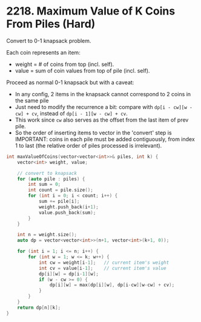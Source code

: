 # 2218. Maximum Value of K Coins From Piles (Hard)

Convert to 0-1 knapsack problem.

Each coin represents an item:
- weight = # of coins from top (incl. self).
- value = sum of coin values from top of pile (incl. self).

Proceed as normal 0-1 knapsack but with a caveat:
- In any config, 2 items in the knapsack cannot correspond to 2 coins in the same pile
- Just need to modify the recurrence a bit:
    compare with `dp[i - cw][w - cw] + cv`, instead of `dp[i - 1][w - cw] + cv`.
- This work since `cw` also serves as the offset from the last item of prev pile.
- So the order of inserting items to vector in the 'convert' step is IMPORTANT: coins in each pile must be added contiguously, from index 1 to last (the relative order of piles processed is irrelevant).

```cpp
int maxValueOfCoins(vector<vector<int>>& piles, int k) {
    vector<int> weight, value;

    // convert to knapsack
    for (auto pile : piles) {
        int sum = 0;
        int count = pile.size();
        for (int i = 0; i < count; i++) {
            sum += pile[i];
            weight.push_back(i+1);
            value.push_back(sum);
        }
    }

    int n = weight.size();
    auto dp = vector<vector<int>>(n+1, vector<int>(k+1, 0));

    for (int i = 1; i <= n; i++) {
        for (int w = 1; w <= k; w++) {
            int cw = weight[i-1];   // current item's weight
            int cv = value[i-1];    // current item's value
            dp[i][w] = dp[i-1][w];
            if (w - cw >= 0) {
                dp[i][w] = max(dp[i][w], dp[i-cw][w-cw] + cv);
            }
        }
    }
    return dp[n][k];
}
```
